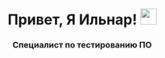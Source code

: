 <h1 align="center">Привет, Я Ильнар!</a> 
<img src="https://github.com/blackcater/blackcater/raw/main/images/Hi.gif" height="32"/></h1>
<h3 align="center">Специалист по тестированию ПО</h3>
